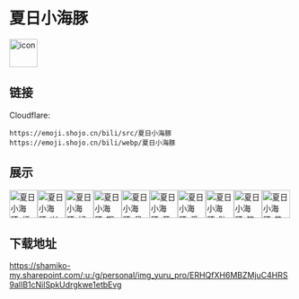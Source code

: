 # 夏日小海豚
<img src="https://emoji.shojo.cn/bili/src/夏日小海豚/icon.png" width="50" height="50" alt="icon">

## 链接
Cloudflare:
```
https://emoji.shojo.cn/bili/src/夏日小海豚
https://emoji.shojo.cn/bili/webp/夏日小海豚
```
## 展示
<img src="https://emoji.shojo.cn/bili/src/夏日小海豚/夏日小海豚-烦.png" width="50" height="50" alt="夏日小海豚-烦"><img src="https://emoji.shojo.cn/bili/src/夏日小海豚/夏日小海豚-兴奋.png" width="50" height="50" alt="夏日小海豚-兴奋"><img src="https://emoji.shojo.cn/bili/src/夏日小海豚/夏日小海豚-好饱.png" width="50" height="50" alt="夏日小海豚-好饱"><img src="https://emoji.shojo.cn/bili/src/夏日小海豚/夏日小海豚-期待.png" width="50" height="50" alt="夏日小海豚-期待"><img src="https://emoji.shojo.cn/bili/src/夏日小海豚/夏日小海豚-呆滞.png" width="50" height="50" alt="夏日小海豚-呆滞"><img src="https://emoji.shojo.cn/bili/src/夏日小海豚/夏日小海豚-开心.png" width="50" height="50" alt="夏日小海豚-开心"><img src="https://emoji.shojo.cn/bili/src/夏日小海豚/夏日小海豚-爱你.png" width="50" height="50" alt="夏日小海豚-爱你"><img src="https://emoji.shojo.cn/bili/src/夏日小海豚/夏日小海豚-贴贴.png" width="50" height="50" alt="夏日小海豚-贴贴"><img src="https://emoji.shojo.cn/bili/src/夏日小海豚/夏日小海豚-笔芯.png" width="50" height="50" alt="夏日小海豚-笔芯"><img src="https://emoji.shojo.cn/bili/src/夏日小海豚/夏日小海豚-热化了.png" width="50" height="50" alt="夏日小海豚-热化了">

## 下载地址

https://shamiko-my.sharepoint.com/:u:/g/personal/img_yuru_pro/ERHQfXH6MBZMjuC4HRS9alIB1cNilSpkUdrgkwe1etbEvg